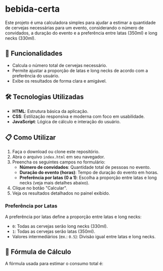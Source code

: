 # bebida-certa

Este projeto é uma calculadora simples para ajudar a estimar a quantidade de cervejas necessárias para um evento, considerando o número de convidados, a duração do evento e a preferência entre latas (350ml) e long necks (330ml).

## 🚀 Funcionalidades

- Calcula o número total de cervejas necessário.
- Permite ajustar a proporção de latas e long necks de acordo com a preferência do usuário.
- Exibe os resultados de forma clara e amigável.

## 🛠️ Tecnologias Utilizadas

- **HTML**: Estrutura básica da aplicação.
- **CSS**: Estilização responsiva e moderna com foco em usabilidade.
- **JavaScript**: Lógica de cálculo e interação do usuário.

## 📋 Como Utilizar

1. Faça o download ou clone este repositório.
2. Abra o arquivo `index.html` em seu navegador.
3. Preencha os seguintes campos no formulário:
   - **Número de convidados**: Quantidade total de pessoas no evento.
   - **Duração do evento (horas)**: Tempo de duração do evento em horas.
   - **Preferência por latas (0 a 1)**: Escolha a proporção entre latas e long necks (veja mais detalhes abaixo).
4. Clique no botão "Calcular".
5. Veja os resultados detalhados no painel exibido.

### Preferência por Latas
A preferência por latas define a proporção entre latas e long necks:
- `0`: Todas as cervejas serão long necks (330ml).
- `1`: Todas as cervejas serão latas (350ml).
- Valores intermediários (ex.: `0.5`): Divisão igual entre latas e long necks.

## 🧮 Fórmula de Cálculo

A fórmula usada para estimar o consumo total é:

